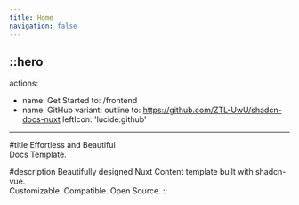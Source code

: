 ```yaml
---
title: Home
navigation: false
---
```


::hero
---
actions:
  - name: Get Started
    to: /frontend
  - name: GitHub
    variant: outline
    to: https://github.com/ZTL-UwU/shadcn-docs-nuxt
    leftIcon: 'lucide:github'
---

#title
Effortless and Beautiful<br>Docs Template.

#description
Beautifully designed Nuxt Content template built with shadcn-vue.<br>Customizable. Compatible. Open Source.
::

